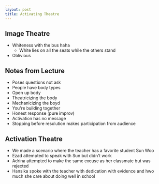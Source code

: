 ```yaml
---
layout: post
title: Activating Theatre
---
```


## Image Theatre

- Whiteness with the bus haha
	- White lies on all the seats while the others stand
- Oblivious

## Notes from Lecture
- Poses questions not ask
- People have body types
- Open up body
- Theatricizing the body
- Mechanicizing the boyd
- You're building together
- Honest response (pure improv)
- Activation has no message
- Stopping before resolution makes participation from audience

## Activation Theatre

- We made a scenario where the teacher has a favorite student Sun Woo
- Ezad attempted to speak with Sun but didn't work
- Adrina attempted to make the same excuse as her classmate but was rejected
- Hansika spoke with the teacher with dedication with evidence and hwo much she care about doing well in school
